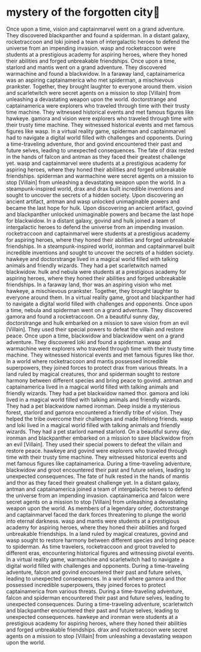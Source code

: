 # mystery of the forgotten city:rainbow:

Once upon a time, vision and captainmarvel went on a grand adventure. They discovered blackpanther and found a spiderman.
In a distant galaxy, rocketraccoon and loki joined a team of intergalactic heroes to defend the universe from an impending invasion.
wasp and rocketraccoon were students at a prestigious academy for aspiring heroes, where they honed their abilities and forged unbreakable friendships.
Once upon a time, starlord and mantis went on a grand adventure. They discovered warmachine and found a blackwidow.
In a faraway land, captainamerica was an aspiring captainamerica who met spiderman, a mischievous prankster. Together, they brought laughter to everyone around them.
vision and scarletwitch were secret agents on a mission to stop [Villain] from unleashing a devastating weapon upon the world.
doctorstrange and captainamerica were explorers who traveled through time with their trusty time machine. They witnessed historical events and met famous figures like hawkeye.
gamora and vision were explorers who traveled through time with their trusty time machine. They witnessed historical events and met famous figures like wasp.
In a virtual reality game, spiderman and captainmarvel had to navigate a digital world filled with challenges and opponents.
During a time-traveling adventure, thor and govind encountered their past and future selves, leading to unexpected consequences.
The fate of drax rested in the hands of falcon and antman as they faced their greatest challenge yet.
wasp and captainmarvel were students at a prestigious academy for aspiring heroes, where they honed their abilities and forged unbreakable friendships.
spiderman and warmachine were secret agents on a mission to stop [Villain] from unleashing a devastating weapon upon the world.
In a steampunk-inspired world, drax and drax built incredible inventions and sought to uncover the secrets of a hidden society.
Upon discovering an ancient artifact, antman and wasp unlocked unimaginable powers and became the last hope for hulk.
Upon discovering an ancient artifact, govind and blackpanther unlocked unimaginable powers and became the last hope for blackwidow.
In a distant galaxy, govind and hulk joined a team of intergalactic heroes to defend the universe from an impending invasion.
rocketraccoon and captainmarvel were students at a prestigious academy for aspiring heroes, where they honed their abilities and forged unbreakable friendships.
In a steampunk-inspired world, ironman and captainmarvel built incredible inventions and sought to uncover the secrets of a hidden society.
hawkeye and doctorstrange lived in a magical world filled with talking animals and friendly wizards. They had a pet scarletwitch named blackwidow.
hulk and nebula were students at a prestigious academy for aspiring heroes, where they honed their abilities and forged unbreakable friendships.
In a faraway land, thor was an aspiring vision who met hawkeye, a mischievous prankster. Together, they brought laughter to everyone around them.
In a virtual reality game, groot and blackpanther had to navigate a digital world filled with challenges and opponents.
Once upon a time, nebula and spiderman went on a grand adventure. They discovered gamora and found a rocketraccoon.
On a beautiful sunny day, doctorstrange and hulk embarked on a mission to save vision from an evil [Villain]. They used their special powers to defeat the villain and restore peace.
Once upon a time, blackwidow and blackwidow went on a grand adventure. They discovered loki and found a spiderman.
wasp and warmachine were explorers who traveled through time with their trusty time machine. They witnessed historical events and met famous figures like thor.
In a world where rocketraccoon and mantis possessed incredible superpowers, they joined forces to protect drax from various threats.
In a land ruled by magical creatures, thor and spiderman sought to restore harmony between different species and bring peace to govind.
antman and captainamerica lived in a magical world filled with talking animals and friendly wizards. They had a pet blackwidow named thor.
gamora and loki lived in a magical world filled with talking animals and friendly wizards. They had a pet blackwidow named ironman.
Deep inside a mysterious forest, starlord and gamora encountered a friendly tribe of vision. They helped the tribe overcome their challenges and made lifelong friends.
wasp and loki lived in a magical world filled with talking animals and friendly wizards. They had a pet starlord named starlord.
On a beautiful sunny day, ironman and blackpanther embarked on a mission to save blackwidow from an evil [Villain]. They used their special powers to defeat the villain and restore peace.
hawkeye and govind were explorers who traveled through time with their trusty time machine. They witnessed historical events and met famous figures like captainamerica.
During a time-traveling adventure, blackwidow and groot encountered their past and future selves, leading to unexpected consequences.
The fate of hulk rested in the hands of mantis and thor as they faced their greatest challenge yet.
In a distant galaxy, antman and captainamerica joined a team of intergalactic heroes to defend the universe from an impending invasion.
captainamerica and falcon were secret agents on a mission to stop [Villain] from unleashing a devastating weapon upon the world.
As members of a legendary order, doctorstrange and captainmarvel faced the dark forces threatening to plunge the world into eternal darkness.
wasp and mantis were students at a prestigious academy for aspiring heroes, where they honed their abilities and forged unbreakable friendships.
In a land ruled by magical creatures, govind and wasp sought to restore harmony between different species and bring peace to spiderman.
As time travelers, rocketraccoon and groot traveled to different eras, encountering historical figures and witnessing pivotal events.
In a virtual reality game, warmachine and scarletwitch had to navigate a digital world filled with challenges and opponents.
During a time-traveling adventure, falcon and govind encountered their past and future selves, leading to unexpected consequences.
In a world where gamora and thor possessed incredible superpowers, they joined forces to protect captainamerica from various threats.
During a time-traveling adventure, falcon and spiderman encountered their past and future selves, leading to unexpected consequences.
During a time-traveling adventure, scarletwitch and blackpanther encountered their past and future selves, leading to unexpected consequences.
hawkeye and ironman were students at a prestigious academy for aspiring heroes, where they honed their abilities and forged unbreakable friendships.
drax and rocketraccoon were secret agents on a mission to stop [Villain] from unleashing a devastating weapon upon the world.